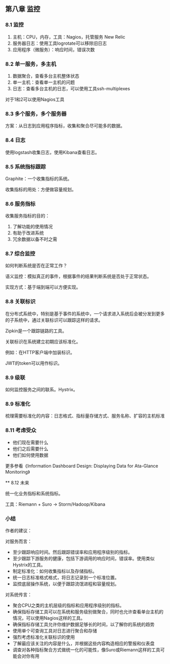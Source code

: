 ## 第八章 监控

### 8.1 监控

1. 主机：CPU，内存，工具：Nagios，托管服务 New Relic
2. 服务器日志：使用工具logrotate可以移除旧日志
3. 应用程序（微服务）：响应时间，错误次数

### 8.2 单一服务，多主机

1. 数据聚合，查看多台主机整体状态
2. 单一主机：查看单一主机的问题
3. 日志：查看多台主机的日志，可以使用工具ssh-multiplexes

对于1和2可以使用Nagios工具

### 8.3 多个服务，多个服务器

方案：从日志到应用程序指标，收集和聚合尽可能多的数据。

### 8.4 日志

使用logstash收集日志，使用Kibana查看日志。

### 8.5 系统指标跟踪

Graphite：一个收集指标的系统。

收集指标的用处：方便做容量规划。

### 8.6 服务指标

收集服务指标的目的：

1. 了解功能的使用情况
2. 有助于改进系统
3. 冗余数据以备不时之需

### 8.7 综合监控

如何判断系统是否在正常工作？

语义监控：模拟真正的事件，根据事件的结果判断系统是否处于正常状态。

实现方式：基于端到端可以方便实现。

### 8.8 关联标识

在分布式系统中，特别是基于事件的系统中，一个请求进入系统后会被分发到更多的子系统中，通过关联标识可以跟踪这样的请求。

Zipkin是一个跟踪链路的工具。

关联标识在系统建立初期应该标准化。

例如：在HTTP客户端中加装标识。

JWT的token可以用作标识。

### 8.9 级联

如何监控服务之间的联系。Hystrix。

### 8.9 标准化

梳理需要标准化的内容：日志格式、指标量存储方式、服务名称、扩容的主机标准

### 8.11 考虑受众

* 他们现在需要什么
* 他们之后需要什么
* 他们如何使用数据

更多参看《Information Dashboard Design: Displaying Data for Ata-Glance Monitoring》

** 8.12 未来

统一化业务指标和系统指标。

工具：Riemann + Suro  → Storm/Hadoop/Kibana

### 小结

作者的建议：

对服务而言：

* 至少跟踪响应时间。然后跟踪错误率和应用程序级别的指标。
* 至少跟踪下游服务的健康，包括下游调用的响应时间，错误率。使用类似Hystrix的工具。
* 制定标准化：如何收集指标以及存储指标。
* 统一日志标准格式格式，将日志记录到一个标准位置。
* 监控底层操作系统，以便于跟踪流氓进程和容量规划。

对系统传言：

* 聚合CPU之类的主机层级的指标和应用程序级别的指标。
* 确保指标存储工具可以在系统和服务级别做聚合，同时也允许查看单台主机的情况，可以使用Nagios这样的工具。
* 确保指标存储工具允许你维护数据足够长的时间，以了解你的系统的趋势
* 使用单个可查询工具对日志进行聚合和存储
* 强烈考虑标准化关联标识的使用
* 了解最应该关注的内容是什么，并根据这些内容构造相应的警报和仪表盘
* 调查对各种指标聚合方式做统一化的可能性，像Suro或Riemann这样的工具可能会对你有用
 